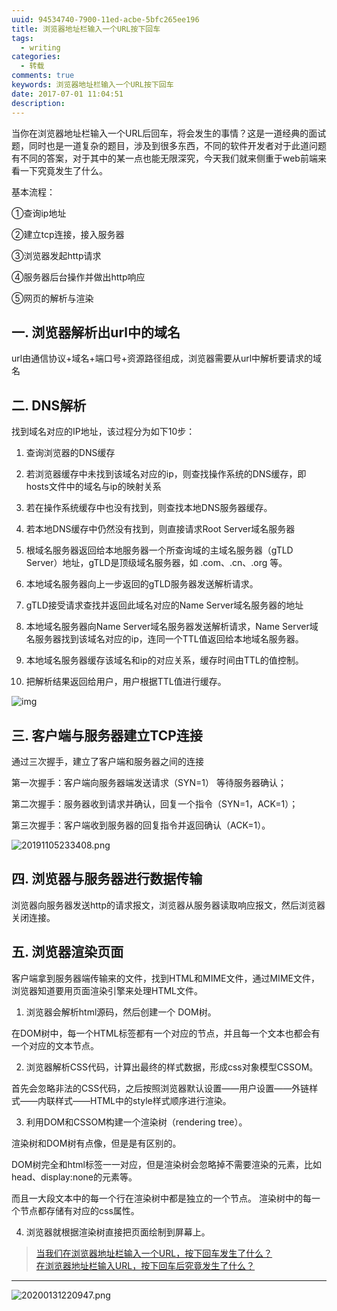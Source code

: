 ```yaml
---
uuid: 94534740-7900-11ed-acbe-5bfc265ee196
title: 浏览器地址栏输入一个URL按下回车
tags:
  - writing
categories:
  - 转载
comments: true
keywords: 浏览器地址栏输入一个URL按下回车
date: 2017-07-01 11:04:51
description:
---
```


<!--more-->
<!-- 1. 发布前：删除草稿的 uuid -->
<!-- 2. 发布后：补充tag，category -->



当你在浏览器地址栏输入一个URL后回车，将会发生的事情？这是一道经典的面试题，同时也是一道复杂的题目，涉及到很多东西，不同的软件开发者对于此道问题有不同的答案，对于其中的某一点也能无限深究，今天我们就来侧重于web前端来看一下究竟发生了什么。

基本流程：

①查询ip地址

②建立tcp连接，接入服务器

③浏览器发起http请求

④服务器后台操作并做出http响应

⑤网页的解析与渲染

## 一. 浏览器解析出url中的域名

url由通信协议+域名+端口号+资源路径组成，浏览器需要从url中解析要请求的域名

## 二. DNS解析

找到域名对应的IP地址，该过程分为如下10步：

1. 查询浏览器的DNS缓存

2. 若浏览器缓存中未找到该域名对应的ip，则查找操作系统的DNS缓存，即hosts文件中的域名与ip的映射关系

3. 若在操作系统缓存中也没有找到，则查找本地DNS服务器缓存。

4. 若本地DNS缓存中仍然没有找到，则直接请求Root Server域名服务器

5. 根域名服务器返回给本地服务器一个所查询域的主域名服务器（gTLD Server）地址，gTLD是顶级域名服务器，如 .com、.cn、.org 等。

6. 本地域名服务器向上一步返回的gTLD服务器发送解析请求。

7. gTLD接受请求查找并返回此域名对应的Name Server域名服务器的地址

8. 本地域名服务器向Name Server域名服务器发送解析请求，Name Server域名服务器找到该域名对应的ip，连同一个TTL值返回给本地域名服务器。
9. 本地域名服务器缓存该域名和ip的对应关系，缓存时间由TTL的值控制。
10. 把解析结果返回给用户，用户根据TTL值进行缓存。

![img](/images/20191105233302.png)



## 三. 客户端与服务器建立TCP连接

通过三次握手，建立了客户端和服务器之间的连接

第一次握手：客户端向服务器端发送请求（SYN=1） 等待服务器确认；

第二次握手：服务器收到请求并确认，回复一个指令（SYN=1，ACK=1）；

第三次握手：客户端收到服务器的回复指令并返回确认（ACK=1）。

![20191105233408.png](/images/20191105233408.png)

## 四. 浏览器与服务器进行数据传输

浏览器向服务器发送http的请求报文，浏览器从服务器读取响应报文，然后浏览器关闭连接。

## 五. 浏览器渲染页面

客户端拿到服务器端传输来的文件，找到HTML和MIME文件，通过MIME文件，浏览器知道要用页面渲染引擎来处理HTML文件。

1. 浏览器会解析html源码，然后创建一个 DOM树。

在DOM树中，每一个HTML标签都有一个对应的节点，并且每一个文本也都会有一个对应的文本节点。

2. 浏览器解析CSS代码，计算出最终的样式数据，形成css对象模型CSSOM。

首先会忽略非法的CSS代码，之后按照浏览器默认设置——用户设置——外链样式——内联样式——HTML中的style样式顺序进行渲染。

3. 利用DOM和CSSOM构建一个渲染树（rendering tree）。

渲染树和DOM树有点像，但是是有区别的。

DOM树完全和html标签一一对应，但是渲染树会忽略掉不需要渲染的元素，比如head、display:none的元素等。

而且一大段文本中的每一个行在渲染树中都是独立的一个节点。
渲染树中的每一个节点都存储有对应的css属性。

4. 浏览器就根据渲染树直接把页面绘制到屏幕上。

> [当我们在浏览器地址栏输入一个URL，按下回车发生了什么？](https://blog.csdn.net/IT_GJW/article/details/81204957)  
> [在浏览器地址栏输入URL，按下回车后究竟发生了什么？](https://www.cnblogs.com/midiyu/p/7905554.html)    




---
![20200131220947.png](/images/leunggeorge.github.io-image-9.png)
